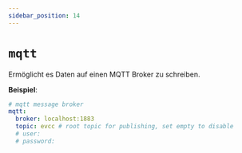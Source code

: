 ```yaml
---
sidebar_position: 14
---
```


# `mqtt`

Ermöglicht es Daten auf einen MQTT Broker zu schreiben.

**Beispiel**:

```yaml
# mqtt message broker
mqtt:
  broker: localhost:1883
  topic: evcc # root topic for publishing, set empty to disable
  # user:
  # password:
```
